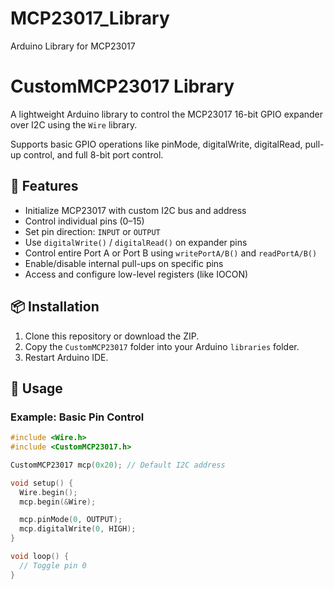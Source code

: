 # MCP23017_Library
Arduino Library for MCP23017
# CustomMCP23017 Library

A lightweight Arduino library to control the MCP23017 16-bit GPIO expander over I2C using the `Wire` library. 

Supports basic GPIO operations like pinMode, digitalWrite, digitalRead, pull-up control, and full 8-bit port control.

## 🚀 Features

- Initialize MCP23017 with custom I2C bus and address
- Control individual pins (0–15)
- Set pin direction: `INPUT` or `OUTPUT`
- Use `digitalWrite()` / `digitalRead()` on expander pins
- Control entire Port A or Port B using `writePortA/B()` and `readPortA/B()`
- Enable/disable internal pull-ups on specific pins
- Access and configure low-level registers (like IOCON)

## 📦 Installation

1. Clone this repository or download the ZIP.
2. Copy the `CustomMCP23017` folder into your Arduino `libraries` folder.
3. Restart Arduino IDE.

## 🧰 Usage

### Example: Basic Pin Control

```cpp
#include <Wire.h>
#include <CustomMCP23017.h>

CustomMCP23017 mcp(0x20); // Default I2C address

void setup() {
  Wire.begin();
  mcp.begin(&Wire);

  mcp.pinMode(0, OUTPUT);
  mcp.digitalWrite(0, HIGH);
}

void loop() {
  // Toggle pin 0
}
